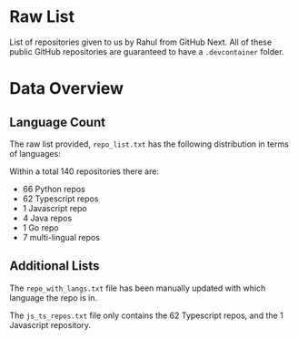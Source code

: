 # Raw List
List of repositories given to us by Rahul from GitHub Next. All of these public GitHub repositories are guaranteed to have a `.devcontainer` folder.

# Data Overview
## Language Count
The raw list provided, `repo_list.txt` has the following distribution in terms of languages:

Within a total 140 repositories there are:
- 66 Python repos
- 62 Typescript repos
- 1 Javascript repo
- 4 Java repos
- 1 Go repo
- 7 multi-lingual repos


## Additional Lists
The `repo_with_langs.txt` file has been manually updated with which language the repo is in.

The `js_ts_repos.txt` file only contains the 62 Typescript repos, and the 1 Javascript repository.
